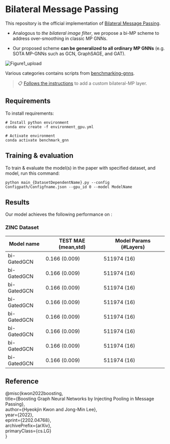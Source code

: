 # Bilateral Message Passing

This repository is the official implementation of [Bilateral Message Passing](https://arxiv.org/abs/2202.04768). 

+ Analogous to *the bilateral image filter*, we propose a bi-MP scheme to address over-smoothing in classic MP GNNs.

+ Our proposed scheme **can be generalized to all ordinary MP GNNs** (e.g. SOTA MP-GNNs such as GCN, GraphSAGE, and GAT).

![Figure1_upload](https://user-images.githubusercontent.com/84267304/152954507-846c98ec-3858-4143-b448-e10b072e7a9f.jpg)

Various categories contains scripts from [benchmarking-gnns](https://github.com/graphdeeplearning/benchmarking-gnns).

>📋   [Follows the instructions](https://github.com/hookhy/bi-MP/blob/HyeokjinK/add_bimp.md) to add a custom bilateral-MP layer.

## Requirements

To install requirements:

```setup
# Install python environment
conda env create -f environment_gpu.yml 

# Activate environment
conda activate benchmark_gnn
```

## Training & evaluation

To train & evaluate the model(s) in the paper with specified dataset, and model, run this command:

```train
python main_{DatasetDependentName}.py --config Configpath/Configfname.json --gpu_id 0 --model ModelName
```

## Results

Our model achieves the following performance on :

### ZINC Dataset

| Model name         | TEST MAE (mean,std) | Model Params (#Layers) |
| ------------------ | ------------------- | ---------------------- |
| bi-GatedGCN        |     0.166 (0.009)   |      511974 (16)       |
| bi-GatedGCN        |     0.166 (0.009)   |      511974 (16)       |
| bi-GatedGCN        |     0.166 (0.009)   |      511974 (16)       |
| bi-GatedGCN        |     0.166 (0.009)   |      511974 (16)       |
| bi-GatedGCN        |     0.166 (0.009)   |      511974 (16)       |
| bi-GatedGCN        |     0.166 (0.009)   |      511974 (16)       |
| bi-GatedGCN        |     0.166 (0.009)   |      511974 (16)       |
| bi-GatedGCN        |     0.166 (0.009)   |      511974 (16)       |


## Reference

  @misc{kwon2022boosting, <br>
       title={Boosting Graph Neural Networks by Injecting Pooling in Message Passing}, <br>
       author={Hyeokjin Kwon and Jong-Min Lee}, <br>
       year={2022}, <br>
       eprint={2202.04768}, <br>
       archivePrefix={arXiv}, <br>
       primaryClass={cs.LG} <br>
       }


